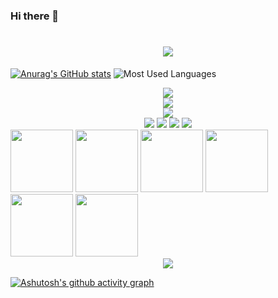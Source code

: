 ### Hi there 👋

<!--
**cat711/cat711** is a ✨ _special_ ✨ repository because its `README.md` (this file) appears on your GitHub profile.

Here are some ideas to get you started:

- 🔭 I’m currently working on ...
- 🌱 I’m currently learning ...
- 👯 I’m looking to collaborate on ...
- 🤔 I’m looking for help with ...
- 💬 Ask me about ...
- 📫 How to reach me: ...
- 😄 Pronouns: ...
- ⚡ Fun fact: ...
-->
<h1 align="center"> <a href="https://sunguoqi.com/"> <img src="https://readme-typing-svg.herokuapp.com/?lines=欢迎光临cat711的妙妙屋&center=true&size=27"> </a> </h1>

[![Anurag's GitHub stats](https://github-readme-stats.vercel.app/api?username=cat711)](https://github.com/anuraghazra/github-readme-stats)
![Most Used Languages](https://github-readme-stats.vercel.app/api/top-langs/?username=cat711&theme=white&layout=compact)

<div align="center"> <img src="https://metrics.lecoq.io/cat711?template=classic&config.timezone=Asia%2FShanghai"> </div>
<div align="center"> <img src="https://github-readme-streak-stats.herokuapp.com/?user=cat711" /> </div>
<div align="center"> <img src="https://github-profile-trophy.vercel.app/?username=cat711" /> </div>
<div align="center"> <img src="https://img.shields.io/badge/-HTML5-E34F26?style=flat-square&logo=html5&logoColor=white" /> <img src="https://img.shields.io/badge/-CSS3-1572B6?style=flat-square&logo=css3" /> <img src="https://img.shields.io/badge/-JavaScript-oringe?style=flat-square&logo=javascript" /> <img src="https://img.shields.io/badge/-Python-oringe?style=flat-square&logo=python" />  </div>
<div><img src="https://camo.githubusercontent.com/b3904dc72cb7b7c70cbd7d8f08420fc5bbf08ef606b1a71891b8a097670873e1/68747470733a2f2f6d656469612e67697068792e636f6d2f6d656469612f584178796c524d43647062455755417672382f67697068792e676966" style="width:100px">
<img src="https://camo.githubusercontent.com/72fd54faa8a39aed97354ea788e55524a47c30e1da23dd321331260ab133a2b5/68747470733a2f2f6d656469612e67697068792e636f6d2f6d656469612f667345615a6c644e43384131504a336d77702f67697068792e676966" style="width:100px">
<img src="https://camo.githubusercontent.com/a3ccfae79c559d3ff0c7ece89882c93bf278d01f0d2a1d908e19497630dca49d/68747470733a2f2f692e67697068792e636f6d2f6d656469612f4c4d7439363338644f38646674416a74636f2f3230302e77656270" style="width:100px">
<img src="https://camo.githubusercontent.com/4d67389739aa53e876a878719fa61eeebea468ae0be6af71903fa8c4c9b72018/68747470733a2f2f692e67697068792e636f6d2f6d656469612f49647941514a564e326b56504e55726f6a4d2f3230302e77656270" style="width:100px">
<img src="https://camo.githubusercontent.com/ece04e9e6d8e7370a88024f41d544915e01ce71b5457326c08349cc282ccf2d4/68747470733a2f2f6d65646961332e67697068792e636f6d2f6d656469612f6c6e377a32655772696951416c6c6656636e2f323030772e77656270" style="width:100px">
<img src="https://camo.githubusercontent.com/0cad3f969b0946abd0e5f16e9ed1ff78a2495a40c2bb5c6414aefd4be76505aa/68747470733a2f2f692e67697068792e636f6d2f6d656469612f4b7a4a6b7a6a676766474e355079366e6b542f3230302e77656270" style="width:100px"> 
</div>
<div align="center"> <img src="https://visitor-badge.glitch.me/badge?page_id=cat711" /> </div>

[![Ashutosh's github activity graph](https://github-readme-activity-graph.cyclic.app/graph?username=ashutosh00710&bg_color=ffffff&color=708090&line=5194f0&point=0167ff&area_color=36bff9&area=true&hide_border=true)](https://github.com/ashutosh00710/github-readme-activity-graph)
